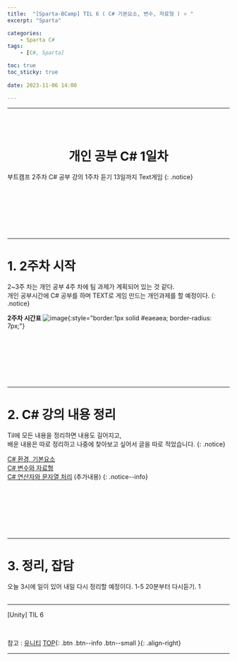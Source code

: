 ```yaml
---
title:  "[Sparta-BCamp] TIL 6 ( C# 기본요소, 변수, 자료형 ) ⭐ "
excerpt: "Sparta"

categories:
    - Sparta C#
tags:
    - [C#, Sparta]

toc: true
toc_sticky: true
 
date: 2023-11-06 14:00

---
```

- - -
<BR><BR>

<center><H1> 개인 공부 C# 1일차   </H1></center>
부트캠프 2주차 C# 공부 강의 1주차 듣기
13일까지 Text게임 
{: .notice}

<br><br><br><br><br><br>
- - - 

# 1. 2주차 시작
2~3주 차는 개인 공부 4주 차에 팀 과제가 계획되어 있는 것 같다.  
개인 공부시간에 C# 공부를 하며 TEXT로 게임 만드는 개인과제를 할 예정이다.
{: .notice}

**2주차 시간표**
![image](https://github.com/levell1/levell1.github.io/assets/96651722/ac8ee96b-d26d-4bf4-b3aa-1e0613836d52){:style="border:1px solid #eaeaea; border-radius: 7px;"}  



<br><br><br><br><br><br>
- - - 

# 2. C# 강의 내용 정리
Til에 모든 내용을 정리하면 내용도 길어지고,  
배운 내용은 따로 정리하고 나중에 찾아보고 싶어서 글을 따로 적었습니다.
{: .notice}

[C# 환경, 기본요소](https://levell1.github.io/sparta%20c%20sharp/SpartaCsharp1/)  
[C# 변수와 자료형](https://levell1.github.io/sparta%20c%20sharp/SpartaCsharp2/)  
[C# 연산자와 문자열 처리](https://levell1.github.io/sparta%20c%20sharp/SpartaCsharp2/)
(추가내용)
{: .notice--info}

<br><br><br><br><br><br>
- - - 

# 3. 정리, 잡담
오늘 3시에 일이 있어 내일 다시 정리할 예정이다.
1-5 20분부터 다시듣기.
1
<br><br>
- - - 

[Unity] TIL 6

<br>

참고 : [유니티](https://docs.unity3d.com/kr/)
[TOP](#){: .btn .btn--info .btn--small }{: .align-right}
<br>
- - -
